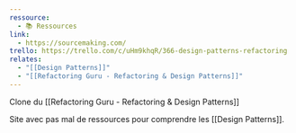 ```yaml
---
ressource:
  - 📚 Ressources
link:
  - https://sourcemaking.com/
trello: https://trello.com/c/uHm9khqR/366-design-patterns-refactoring
relates:
  - "[[Design Patterns]]"
  - "[[Refactoring Guru - Refactoring & Design Patterns]]"
---
```

Clone du [[Refactoring Guru - Refactoring & Design Patterns]]

Site avec pas mal de ressources pour comprendre les [[Design Patterns]].
